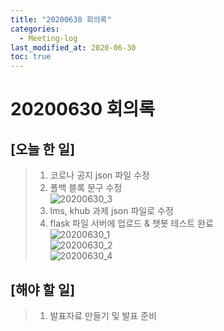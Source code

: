 ```yaml
---
title: "20200630 회의록"
categories:
  - Meeting-log
last_modified_at: 2020-06-30
toc: true
---
```


# 20200630 회의록

## [오늘 한 일]
> 1. 코로나 공지 json 파일 수정
> 2. 폴백 블록 문구 수정    
![20200630_3](https://user-images.githubusercontent.com/63771579/86098748-846f6900-baf1-11ea-8fec-7fa87257150a.png)    
> 3. lms, khub 과제 json 파일로 수정
> 4. flask 파일 서버에 업로드 & 챗봇 테스트 완료    
![20200630_1](https://user-images.githubusercontent.com/63771579/86098476-204ca500-baf1-11ea-9108-bd096e111683.png)    
![20200630_2](https://user-images.githubusercontent.com/63771579/86098618-57bb5180-baf1-11ea-8a1f-1be7acd4aabd.png)    
![20200630_4](https://user-images.githubusercontent.com/63771579/86115632-306f7f00-bb07-11ea-8eb2-e0561c925a4a.png)    

## [해야 할 일]
> 1. 발표자료 만들기 및 발표 준비
